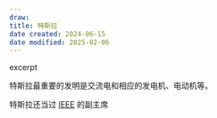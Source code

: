```yaml
---
draw:
title: 特斯拉
date created: 2024-06-15
date modified: 2025-02-06
---
```


excerpt

<!-- more -->

特斯拉最重要的发明是交流电和相应的发电机、电动机等。

特斯拉还当过 [IEEE](IEEE.md) 的副主席
